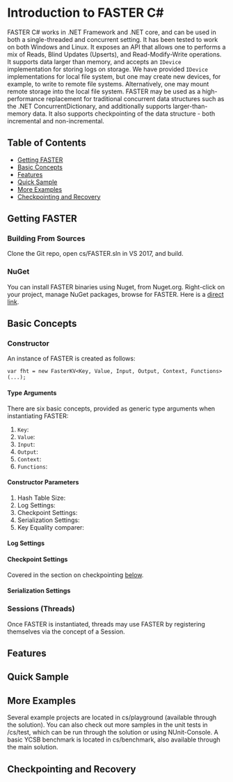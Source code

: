 Introduction to FASTER C#
=========================

FASTER C# works in .NET Framework and .NET core, and can be used in both a single-threaded and concurrent setting. It has been tested to work on both Windows and Linux. It exposes an API that allows one to performs a mix of Reads, Blind Updates (Upserts), and Read-Modify-Write operations. It supports data larger than memory, and accepts an `IDevice` implementation for storing logs on storage. We have provided `IDevice` implementations for local file system, but one may create new devices, for example, to write to remote file systems. Alternatively, one may mount remote storage into the local file system. FASTER  may be used as a high-performance replacement for traditional concurrent data structures such as the .NET ConcurrentDictionary, and additionally supports larger-than-memory data. It also supports checkpointing of the data structure - both incremental and non-incremental.

Table of Contents
-----------
* [Getting FASTER](#getting-faster)
* [Basic Concepts](#basic-concepts)
* [Features](#features)
* [Quick Sample](#quick-sample)
* [More Examples](#more-examples)
* [Checkpointing and Recovery](#checkpointing-and-recovery)

## Getting FASTER

### Building From Sources
Clone the Git repo, open cs/FASTER.sln in VS 2017, and build.

### NuGet
You can install FASTER binaries using Nuget, from Nuget.org. Right-click on your project, manage NuGet packages, browse for FASTER. Here is a [direct link](https://www.nuget.org/packages/FASTER).

## Basic Concepts

### Constructor

An instance of FASTER is created as follows:

```var fht = new FasterKV<Key, Value, Input, Output, Context, Functions>(...);```

#### Type Arguments

There are six basic concepts, provided as generic type arguments when instantiating FASTER:
1. `Key`:
2. `Value`:
3. `Input`:
4. `Output`:
5. `Context`:
6. `Functions`:

#### Constructor Parameters

1. Hash Table Size:
2. Log Settings:
3. Checkpoint Settings:
4. Serialization Settings:
5. Key Equality comparer:

#### Log Settings

#### Checkpoint Settings

Covered in the section on checkpointing [below](#checkpointing-and-recovery).

#### Serialization Settings

### Sessions (Threads)

Once FASTER is instantiated, threads may use FASTER by registering themselves via the concept of a Session.




## Features


## Quick Sample
 
## More Examples

Several example projects are located in cs/playground (available through the solution). You can also check out more samples in the unit tests in /cs/test, which can be run through the solution or using NUnit-Console. A basic YCSB benchmark is located in cs/benchmark, also available through the main solution.

## Checkpointing and Recovery


